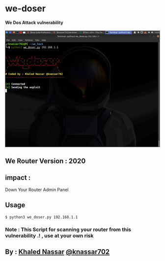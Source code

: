 # we-doser
#### We Dos Attack vulnerability

<img src='src/we_doser.png'>

## We Router Version : 2020

## impact : 
Down Your Router Admin Panel

## Usage
```$ python3 we_doser.py 192.168.1.1```


### Note : This Script for scanning your router from this vulnerability .! , use at your own risk


## By : <a href='https://facebook.com/knassar702'>Khaled Nassar</a> <a href='mailto:knassar702@gmail.com'>@knassar702</a>
